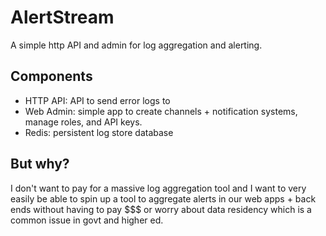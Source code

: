 # AlertStream

A simple http API and admin for log aggregation and alerting.

## Components

- HTTP API: API to send error logs to 
- Web Admin: simple app to create channels + notification systems, manage roles, and API keys.
- Redis: persistent log store database

## But why?

I don't want to pay for a massive log aggregation tool and I want to very easily be able to spin up a tool to aggregate alerts in our web apps + back ends without having to pay $$$ or worry about data residency which is a common issue in govt and higher ed.

